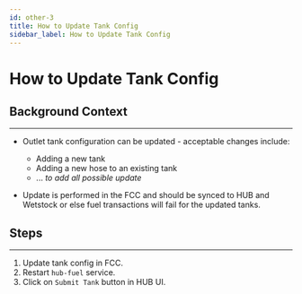 ```yaml
---
id: other-3
title: How to Update Tank Config
sidebar_label: How to Update Tank Config
---
```


# How to Update Tank Config

## Background Context

***

* Outlet tank configuration can be updated - acceptable changes include:

    * Adding a new tank
    * Adding a new hose to an existing tank
    * ... *to add all possible update*

* Update is performed in the FCC and should be synced to HUB and Wetstock or else fuel transactions will fail for the updated tanks.


## Steps

***

1. Update tank config in FCC.
2. Restart `hub-fuel` service.
3. Click on `Submit Tank` button in HUB UI.